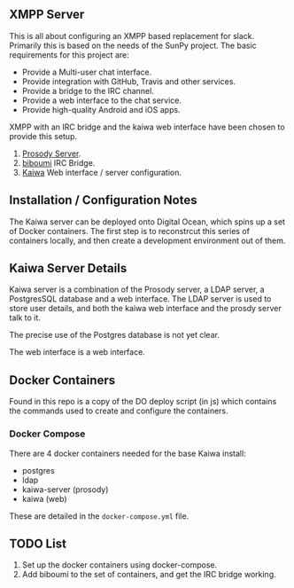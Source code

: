 XMPP Server
-----------

This is all about configuring an XMPP based replacement for slack. Primarily
this is based on the needs of the SunPy project. The basic requirements for
this project are:

* Provide a Multi-user chat interface.
* Provide integration with GitHub, Travis and other services.
* Provide a bridge to the IRC channel.
* Provide a web interface to the chat service.
* Provide high-quality Android and iOS apps.

XMPP with an IRC bridge and the kaiwa web interface have been chosen to provide
this setup.

1. [Prosody Server](http://prosody.im/).
2. [biboumi](http://biboumi.louiz.org/) IRC Bridge.
3. [Kaiwa](http://getkaiwa.com/) Web interface / server configuration.


Installation / Configuration Notes
----------------------------------

The Kaiwa server can be deployed onto Digital Ocean, which spins up a set of
Docker containers. The first step is to reconstrcut this series of containers
locally, and then create a development environment out of them.

## Kaiwa Server Details

Kaiwa server is a combination of the Prosody server, a LDAP server,
a PostgresSQL database and a web interface. The LDAP server is used to store
user details, and both the kaiwa web interface and the prosdy server talk to
it.

The precise use of the Postgres database is not yet clear.

The web interface is a web interface.

## Docker Containers

Found in this repo is a copy of the DO deploy script (in js) which contains the
commands used to create and configure the containers.

### Docker Compose

There are 4 docker containers needed for the base Kaiwa install:

* postgres
* ldap
* kaiwa-server (prosody)
* kaiwa (web)

These are detailed in the `docker-compose.yml` file.







TODO List
---------

1. Set up the docker containers using docker-compose.
1. Add biboumi to the set of containers, and get the IRC bridge working.
